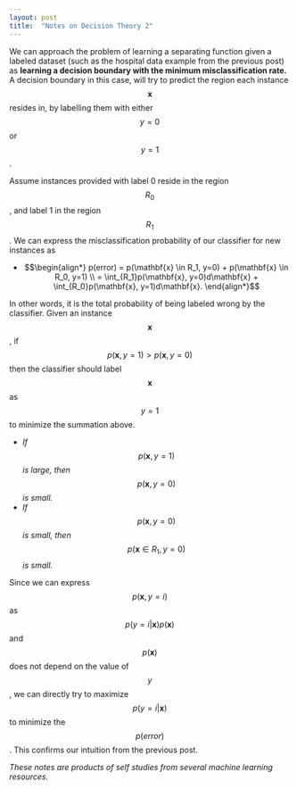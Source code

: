 ```yaml
---
layout: post
title:  "Notes on Decision Theory 2"
---
```


We can approach the problem of learning a separating function given a labeled dataset (such as the hospital data example from the previous post) as **learning a decision boundary with the minimum misclassification rate.** A decision boundary in this case, will try to predict the region each instance $$\mathbf{x}$$ resides in, by labelling them with either $$y=0$$ or $$y=1$$.

Assume instances provided with label 0 reside in the region $$R_0$$, and label 1 in the region $$R_1$$. We can express the misclassification probability of our classifier for new instances as
- $$\begin{align*}
  p(error) = p(\mathbf{x} \in R_1, y=0) + p(\mathbf{x} \in R_0, y=1) \\
   = \int_{R_1}p(\mathbf{x}, y=0)d\mathbf{x} + \int_{R_0}p(\mathbf{x}, y=1)d\mathbf{x}.
\end{align*}$$

In other words, it is the total probability of being labeled wrong by the classifier. Given an instance $$\mathbf{x}$$, if $$p(\mathbf{x}, y=1) > p(\mathbf{x}, y=0)$$ then the classifier should label $$\mathbf{x}$$ as $$y=1$$ to minimize the summation above.
 - *If* $$p(\mathbf{x}, y=1)$$ *is large, then* $$p(\mathbf{x}, y=0)$$ *is small.*
 - *If* $$p(\mathbf{x}, y=0)$$ *is small, then* $$p(\mathbf{x} \in R_1, y=0)$$ *is small.*

 Since we can express $$p(\mathbf{x},y=i)$$ as $$p(y=i \vert \mathbf{x})p(\mathbf{x})$$ and $$p(\mathbf{x})$$ does not depend on the value of $$y$$, we can directly try to maximize $$p(y=i \vert \mathbf{x})$$ to minimize the $$p(error)$$. This confirms our intuition from the previous post.






*These notes are products of self studies from several machine learning resources.*
